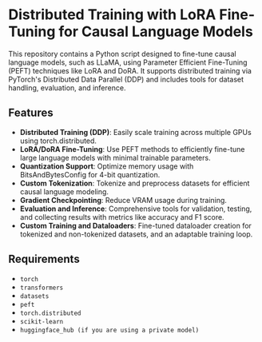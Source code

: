 # Distributed Training with LoRA Fine-Tuning for Causal Language Models
This repository contains a Python script designed to fine-tune causal language models, such as LLaMA, using Parameter Efficient Fine-Tuning (PEFT) techniques like LoRA and DoRA. It supports distributed training via PyTorch's Distributed Data Parallel (DDP) and includes tools for dataset handling, evaluation, and inference.

## Features

- **Distributed Training (DDP)**: Easily scale training across multiple GPUs using torch.distributed.
- **LoRA/DoRA Fine-Tuning**: Use PEFT methods to efficiently fine-tune large language models with minimal trainable parameters.
- **Quantization Support**: Optimize memory usage with BitsAndBytesConfig for 4-bit quantization.
- **Custom Tokenization**: Tokenize and preprocess datasets for efficient causal language modeling.
- **Gradient Checkpointing**: Reduce VRAM usage during training.
- **Evaluation and Inference**: Comprehensive tools for validation, testing, and collecting results with metrics like accuracy and F1 score.
- **Custom Training and Dataloaders**: Fine-tuned dataloader creation for tokenized and non-tokenized datasets, and an adaptable training loop.

## Requirements
- ```torch```
- ```transformers```
- ```datasets```
- ```peft```
- ```torch.distributed```
- ```scikit-learn```
- ```huggingface_hub (if you are using a private model)```
